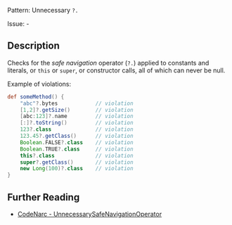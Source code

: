 Pattern: Unnecessary `?.`

Issue: -

## Description

Checks for the *safe navigation* operator (`?.`) applied to constants and literals, or `this` or `super`, or constructor calls, all of which can never be null.

Example of violations:

``` groovy
def someMethod() {
    "abc"?.bytes            // violation
    [1,2]?.getSize()        // violation
    [abc:123]?.name         // violation
    [:]?.toString()         // violation
    123?.class              // violation
    123.45?.getClass()      // violation
    Boolean.FALSE?.class    // violation
    Boolean.TRUE?.class     // violation
    this?.class             // violation
    super?.getClass()       // violation
    new Long(100)?.class    // violation
}
```

## Further Reading

* [CodeNarc - UnnecessarySafeNavigationOperator](https://codenarc.github.io/CodeNarc/codenarc-rules-unnecessary.html#unnecessarysafenavigationoperator-rule)